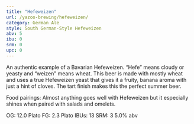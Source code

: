 ```yaml
---
title: "Hefeweizen"
url: /yazoo-brewing/hefeweizen/
category: German Ale
style: South German-Style Hefeweizen
abv: 5
ibu: 0
srm: 0
upc: 0
---
```

An authentic example of a Bavarian Hefeweizen. “Hefe” means cloudy or yeasty and “weizen” means wheat. This beer is made with mostly wheat and uses a true Hefeweizen yeast that gives it a fruity, banana aroma with just a hint of cloves. The tart finish makes this the perfect summer beer.

Food pairings: Almost anything goes well with Hefeweizen but it especially shines when paired with salads and omelets.

OG: 12.0 Plato
FG: 2.3 Plato
IBUs: 13
SRM: 3
5.0% abv
